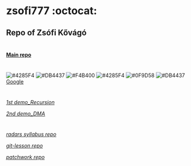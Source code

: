 # zsofi777 :octocat:
## Repo of Zsófi Kővágó
#
**[Main repo](https://github.com/zsofi777)**
#
![#4285F4](https://placehold.it/15/4285F4/000000?text=+)
![#DB4437](https://placehold.it/15/DB4437/000000?text=+)
![#F4B400](https://placehold.it/15/F4B400/000000?text=+)
![#4285F4](https://placehold.it/15/4285F4/000000?text=+)
![#0F9D58](https://placehold.it/15/0F9D58/000000?text=+)
![#DB4437](https://placehold.it/15/DB4437/000000?text=+)
[Google](https://www.google.com/)
#
*[1st demo_Recursion](https://slides.com/zsofikovago/deck)*

*[2nd demo_DMA](https://slides.com/zsofikovago/deck-1)*

#  

*[radars syllabus repo](https://github.com/green-fox-academy/radars-syllabus)*

*[git-lesson repo](https://github.com/zsofi777/git-lesson-repository)*

*[patchwork repo](https://github.com/zsofi777/patchwork)*
